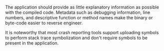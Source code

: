 The application should provide as little explanatory information as possible with the compiled code. Metadata such as
debugging information, line numbers, and descriptive function or method names make the binary or byte-code
easier to reverse engineer.

It is noteworthy that most crash reporting tools support uploading symbols to perform stack trace symbolization and don't require
symbols to be present in the application. 
